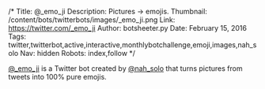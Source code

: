 /*
Title: @_emo_ji
Description: Pictures -> emojis.
Thumbnail: /content/bots/twitterbots/images/_emo_ji.png
Link: https://twitter.com/_emo_ji
Author: botsheeter.py
Date: February 15, 2016
Tags: twitter,twitterbot,active,interactive,monthlybotchallenge,emoji,images,nah_solo
Nav: hidden
Robots: index,follow
*/

[@_emo_ji](https://twitter.com/_emo_ji) is a Twitter bot created by [@nah_solo](https://twitter.com/nah_solo) that turns pictures from tweets into 100% pure emojis.
